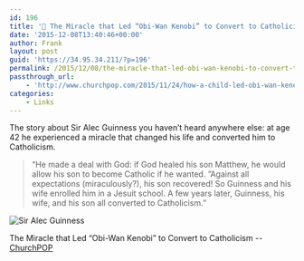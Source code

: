 ```yaml
---
id: 196
title: '🔗 The Miracle that Led “Obi-Wan Kenobi” to Convert to Catholicism'
date: '2015-12-08T13:40:46+00:00'
author: Frank
layout: post
guid: 'https://34.95.34.211/?p=196'
permalink: /2015/12/08/the-miracle-that-led-obi-wan-kenobi-to-convert-to-catholicism/
passthrough_url:
    - 'http://www.churchpop.com/2015/11/24/how-a-child-led-obi-wan-kenobi-to-convert-to-catholicism/'
categories:
    - Links
---
```


The story about Sir Alec Guinness you haven’t heard anywhere else: at age 42 he experienced a miracle that changed his life and converted him to Catholicism.

>	“He made a deal with God: if God healed his son Matthew, 
>	he would allow his son to become Catholic if he wanted. 
>	”Against all expectations (miraculously?), his son recovered! 
>	So Guinness and his wife enrolled him in a Jesuit school. 
>	A few years later, Guinness, his wife, and his son all 
>	converted to Catholicism.”

![Sir Alec Guinness](https://images.squarespace-cdn.com/content/v1/5070e334e4b00907bc18faef/1449581911803-U20RYGRKZ5MX371LXLGL/image-asset.jpeg)

The Miracle that Led “Obi-Wan Kenobi” to Convert to Catholicism -- [ChurchPOP](http://www.churchpop.com/2015/11/24/how-a-child-led-obi-wan-kenobi-to-convert-to-catholicism/)